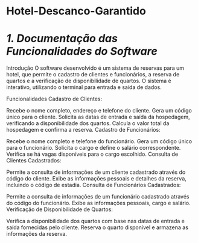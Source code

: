 # Hotel-Descanco-Garantido
# *1. Documentação das Funcionalidades do Software*

Introdução
O software desenvolvido é um sistema de reservas para um hotel, que permite o cadastro de clientes e funcionários, a reserva de quartos e a verificação de disponibilidade de quartos. O sistema é interativo, utilizando o terminal para entrada e saída de dados.

Funcionalidades
Cadastro de Clientes:

Recebe o nome completo, endereço e telefone do cliente.
Gera um código único para o cliente.
Solicita as datas de entrada e saída da hospedagem, verificando a disponibilidade dos quartos.
Calcula o valor total da hospedagem e confirma a reserva.
Cadastro de Funcionários:

Recebe o nome completo e telefone do funcionário.
Gera um código único para o funcionário.
Solicita o cargo e define o salário correspondente.
Verifica se há vagas disponíveis para o cargo escolhido.
Consulta de Clientes Cadastrados:

Permite a consulta de informações de um cliente cadastrado através do código do cliente.
Exibe as informações pessoais e detalhes da reserva, incluindo o código de estadia.
Consulta de Funcionários Cadastrados:

Permite a consulta de informações de um funcionário cadastrado através do código do funcionário.
Exibe as informações pessoais, cargo e salário.
Verificação de Disponibilidade de Quartos:

Verifica a disponibilidade dos quartos com base nas datas de entrada e saída fornecidas pelo cliente.
Reserva o quarto disponível e armazena as informações da reserva.
